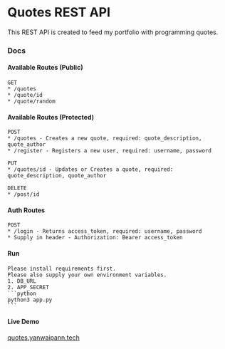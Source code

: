 # Quotes REST API

This REST API is created to feed my portfolio with programming quotes.

### Docs

#### Available Routes (Public)
	GET
	* /quotes
	* /quote/id
	* /quote/random

#### Available Routes (Protected)
	POST
	* /quotes - Creates a new quote, required: quote_description, quote_author
	* /register - Registers a new user, required: username, password
	
	PUT
	* /quotes/id - Updates or Creates a quote, required: quote_description, quote_author
	
	DELETE
	* /post/id

#### Auth Routes
	POST
	* /login - Returns access_token, required: username, password
	* Supply in header - Authorization: Bearer access_token
#### Run
	Please install requirements first.
	Please also supply your own environment variables.
	1. DB_URL
	2. APP_SECRET
	```python
	python3 app.py
	```

#### Live Demo
[quotes.yanwaipann.tech](https://quotes.yanwaipann.tech/quotes)
